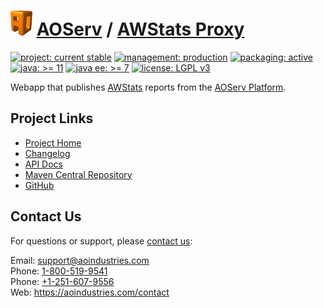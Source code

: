 # [<img src="ao-logo.png" alt="AO Logo" width="35" height="40">](https://github.com/aoindustries) [AOServ](https://aoindustries.com/aoserv/) / [AWStats Proxy](https://github.com/aoindustries/aoserv-awstats-proxy)

[![project: current stable](https://aoindustries.com/ao-badges/project-current-stable.svg)](https://aoindustries.com/life-cycle#project-current-stable)
[![management: production](https://aoindustries.com/ao-badges/management-production.svg)](https://aoindustries.com/life-cycle#management-production)
[![packaging: active](https://aoindustries.com/ao-badges/packaging-active.svg)](https://aoindustries.com/life-cycle#packaging-active)  
[![java: &gt;= 11](https://aoindustries.com/ao-badges/java-11.svg)](https://docs.oracle.com/en/java/javase/11/docs/api/)
[![java ee: &gt;= 7](https://aoindustries.com/ao-badges/javaee-7.svg)](https://docs.oracle.com/javaee/7/api/)
[![license: LGPL v3](https://aoindustries.com/ao-badges/license-lgpl-3.0.svg)](https://www.gnu.org/licenses/lgpl-3.0)

Webapp that publishes [AWStats](https://awstats.sourceforge.io/) reports from the [AOServ Platform](https://aoindustries.com/aoserv/).

## Project Links
* [Project Home](https://aoindustries.com/aoserv/awstats-proxy/)
* [Changelog](https://aoindustries.com/aoserv/awstats-proxy/changelog)
* [API Docs](https://aoindustries.com/aoserv/awstats-proxy/apidocs/)
* [Maven Central Repository](https://search.maven.org/artifact/com.aoindustries/aoserv-awstats-proxy)
* [GitHub](https://github.com/aoindustries/aoserv-awstats-proxy)

## Contact Us
For questions or support, please [contact us](https://aoindustries.com/contact):

Email: [support@aoindustries.com](mailto:support@aoindustries.com)  
Phone: [1-800-519-9541](tel:1-800-519-9541)  
Phone: [+1-251-607-9556](tel:+1-251-607-9556)  
Web: https://aoindustries.com/contact
